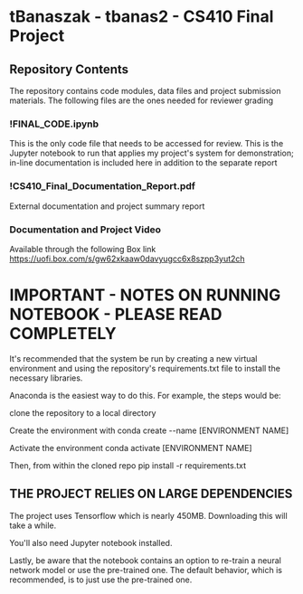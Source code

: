# tBanaszak - tbanas2 - CS410 Final Project

## Repository Contents
The repository contains code modules, data files and project submission materials. The following files are the ones needed for reviewer grading

### !FINAL_CODE.ipynb
This is the only code file that needs to be accessed for review. This is the Jupyter notebook to run that applies my project's system for demonstration; in-line documentation is included here in addition to the separate report

### !CS410_Final_Documentation_Report.pdf
External documentation and project summary report

### Documentation and Project Video 
Available through the following Box link
https://uofi.box.com/s/gw62xkaaw0davyugcc6x8szpp3yut2ch

# IMPORTANT - NOTES ON RUNNING NOTEBOOK - PLEASE READ COMPLETELY
It's recommended that the system be run by creating a new virtual environment and using the repository's requirements.txt file to install the necessary libraries.

Anaconda is the easiest way to do this. For example, the steps would be:

clone the repository to a local directory

Create the environment with
conda create --name [ENVIRONMENT NAME]

Activate the environment
conda activate [ENVIRONMENT NAME]

Then, from within the cloned repo
pip install -r requirements.txt 

## THE PROJECT RELIES ON LARGE DEPENDENCIES 
The project uses Tensorflow which is nearly 450MB. Downloading this will take a while.

You'll also need Jupyter notebook installed.

Lastly, be aware that the notebook contains an option to re-train a neural network model or use the pre-trained one. The default behavior, which is recommended, is to just use the pre-trained one.




